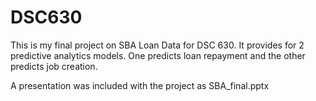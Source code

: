 # DSC630
This is my final project on SBA Loan Data for DSC 630. It provides for 2 predictive analytics models. One predicts loan repayment and the other predicts job creation.

A presentation was included with the project as SBA_final.pptx
